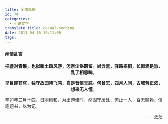 ```yaml
---
title: 闲情乱寄
id: 74
categories:
  - 小说文字
translate_title: casual-sending
date: 2011-04-16 19:11:00
tags:
---
```


#### 闲情乱寄

**<center>把盏对青鬃，也拟新土踏风游，怎奈尘俗羁留。尚含羞，驿路梧桐，长街满是愁，乱了相思眸。</center>**

**<center>举目即苍穹，独守故园待飞鸿，自是音信无踪。何曾忘，四月人间，古城芳正浓，想来无人懂。</center>**

辛卯年三月十四，日丽风和，为出游佳时，然固守居处，何止一人，百无聊赖，信笔题书，以为记。

<p align="right">——茫茫</p>